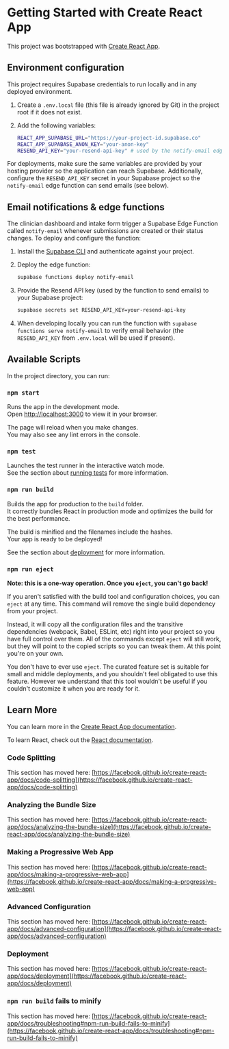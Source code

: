 # Getting Started with Create React App

This project was bootstrapped with [Create React App](https://github.com/facebook/create-react-app).

## Environment configuration

This project requires Supabase credentials to run locally and in any deployed environment.

1. Create a `.env.local` file (this file is already ignored by Git) in the project root if it does not exist.
2. Add the following variables:

   ```bash
   REACT_APP_SUPABASE_URL="https://your-project-id.supabase.co"
   REACT_APP_SUPABASE_ANON_KEY="your-anon-key"
   RESEND_API_KEY="your-resend-api-key" # used by the notify-email edge function
   ```

For deployments, make sure the same variables are provided by your hosting provider so the application can reach Supabase.
Additionally, configure the `RESEND_API_KEY` secret in your Supabase project so the `notify-email` edge function can send emails (see below).

## Email notifications & edge functions

The clinician dashboard and intake form trigger a Supabase Edge Function called `notify-email` whenever submissions are created or their status changes. To deploy and configure the function:

1. Install the [Supabase CLI](https://supabase.com/docs/guides/cli) and authenticate against your project.
2. Deploy the edge function:

   ```bash
   supabase functions deploy notify-email
   ```

3. Provide the Resend API key (used by the function to send emails) to your Supabase project:

   ```bash
   supabase secrets set RESEND_API_KEY=your-resend-api-key
   ```

4. When developing locally you can run the function with `supabase functions serve notify-email` to verify email behavior (the `RESEND_API_KEY` from `.env.local` will be used if present).

## Available Scripts

In the project directory, you can run:

### `npm start`

Runs the app in the development mode.\
Open [http://localhost:3000](http://localhost:3000) to view it in your browser.

The page will reload when you make changes.\
You may also see any lint errors in the console.

### `npm test`

Launches the test runner in the interactive watch mode.\
See the section about [running tests](https://facebook.github.io/create-react-app/docs/running-tests) for more information.

### `npm run build`

Builds the app for production to the `build` folder.\
It correctly bundles React in production mode and optimizes the build for the best performance.

The build is minified and the filenames include the hashes.\
Your app is ready to be deployed!

See the section about [deployment](https://facebook.github.io/create-react-app/docs/deployment) for more information.

### `npm run eject`

**Note: this is a one-way operation. Once you `eject`, you can't go back!**

If you aren't satisfied with the build tool and configuration choices, you can `eject` at any time. This command will remove the single build dependency from your project.

Instead, it will copy all the configuration files and the transitive dependencies (webpack, Babel, ESLint, etc) right into your project so you have full control over them. All of the commands except `eject` will still work, but they will point to the copied scripts so you can tweak them. At this point you're on your own.

You don't have to ever use `eject`. The curated feature set is suitable for small and middle deployments, and you shouldn't feel obligated to use this feature. However we understand that this tool wouldn't be useful if you couldn't customize it when you are ready for it.

## Learn More

You can learn more in the [Create React App documentation](https://facebook.github.io/create-react-app/docs/getting-started).

To learn React, check out the [React documentation](https://reactjs.org/).

### Code Splitting

This section has moved here: [https://facebook.github.io/create-react-app/docs/code-splitting](https://facebook.github.io/create-react-app/docs/code-splitting)

### Analyzing the Bundle Size

This section has moved here: [https://facebook.github.io/create-react-app/docs/analyzing-the-bundle-size](https://facebook.github.io/create-react-app/docs/analyzing-the-bundle-size)

### Making a Progressive Web App

This section has moved here: [https://facebook.github.io/create-react-app/docs/making-a-progressive-web-app](https://facebook.github.io/create-react-app/docs/making-a-progressive-web-app)

### Advanced Configuration

This section has moved here: [https://facebook.github.io/create-react-app/docs/advanced-configuration](https://facebook.github.io/create-react-app/docs/advanced-configuration)

### Deployment

This section has moved here: [https://facebook.github.io/create-react-app/docs/deployment](https://facebook.github.io/create-react-app/docs/deployment)

### `npm run build` fails to minify

This section has moved here: [https://facebook.github.io/create-react-app/docs/troubleshooting#npm-run-build-fails-to-minify](https://facebook.github.io/create-react-app/docs/troubleshooting#npm-run-build-fails-to-minify)
